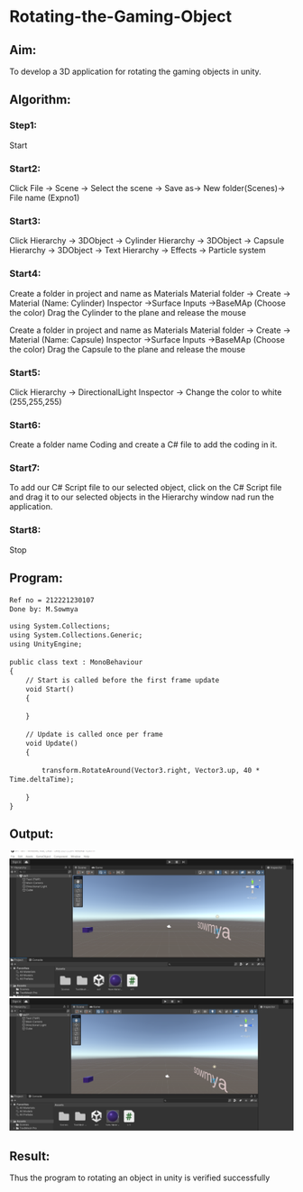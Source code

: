 # Rotating-the-Gaming-Object

## Aim:
To develop a 3D application for rotating the gaming objects in unity.
## Algorithm:
### Step1:
Start
### Start2:
Click File -> Scene -> Select the scene -> Save as-> New folder(Scenes)-> File name (Expno1)
### Start3:
Click Hierarchy -> 3DObject -> Cylinder
Hierarchy -> 3DObject -> Capsule
Hierarchy -> 3DObject -> Text
Hierarchy -> Effects -> Particle system
### Start4:
Create a folder in project and name as Materials
Material folder -> Create -> Material (Name: Cylinder)
Inspector ->Surface Inputs ->BaseMAp (Choose the color)
Drag the Cylinder to the plane and release the mouse

Create a folder in project and name as Materials
Material folder -> Create -> Material (Name: Capsule)
Inspector ->Surface Inputs ->BaseMAp (Choose the color)
Drag the Capsule to the plane and release the mouse

### Start5:
Click Hierarchy -> DirectionalLight
Inspector -> Change the color to white (255,255,255)

### Start6:
Create a folder name Coding and create a C# file to add the coding in it.

### Start7:
To add our C# Script file to our selected object, click on the C# Script file and drag it to our selected objects in the Hierarchy window nad run the application.

### Start8:
Stop

## Program:
```
Ref no = 212221230107
Done by: M.Sowmya
```
```
using System.Collections;
using System.Collections.Generic;
using UnityEngine;

public class text : MonoBehaviour
{
    // Start is called before the first frame update
    void Start()
    {
        
    }

    // Update is called once per frame
    void Update()
    {

        transform.RotateAround(Vector3.right, Vector3.up, 40 * Time.deltaTime);

    }
}
```

## Output:
![output](./arvr%201.1.png)
![output](./arvr1.2.png)

## Result:
Thus the program to rotating an object in unity is verified successfully
